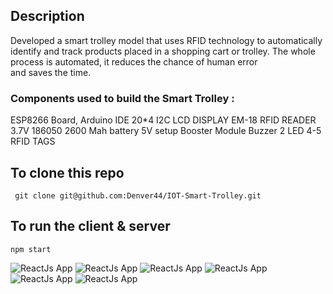 ## Description

Developed a smart trolley model that uses RFID technology to automatically identify and track products placed in a shopping cart or trolley. The whole process is automated, it reduces the chance of human error and saves the time.

### Components used to build the Smart Trolley :

ESP8266 Board, Arduino IDE
20*4 I2C LCD DISPLAY
EM-18 RFID READER
3.7V 186050 2600 Mah battery
5V setup Booster Module
Buzzer
2 LED
4-5 RFID TAGS

## To clone this repo

```git bash
 git clone git@github.com:Denver44/IOT-Smart-Trolley.git
```

## To run the client & server

```git bash
npm start
```

![ReactJs App](https://raw.githubusercontent.com/Denver44/IOT-Smart-Trolley/main/doc/SmartTrolleyBoard.PNG)
![ReactJs App](https://raw.githubusercontent.com/Denver44/IOT-Smart-Trolley/main/doc/screenshot/picture-1.png)
![ReactJs App](https://raw.githubusercontent.com/Denver44/IOT-Smart-Trolley/main/doc/screenshot/picture-2.png)
![ReactJs App](https://raw.githubusercontent.com/Denver44/IOT-Smart-Trolley/main/doc/screenshot/picture-3.png)
![ReactJs App](https://raw.githubusercontent.com/Denver44/IOT-Smart-Trolley/main/doc/screenshot/picture-4.png)
![ReactJs App](https://raw.githubusercontent.com/Denver44/IOT-Smart-Trolley/main/doc/screenshot/picture-5.png)
